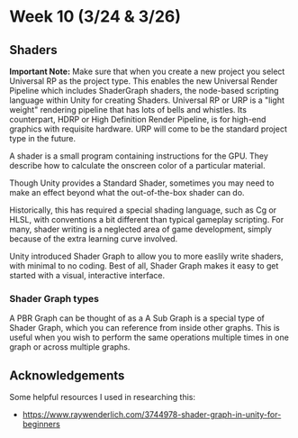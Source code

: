 # Week 10 (3/24 & 3/26)

## Shaders

**Important Note:** Make sure that when you create a new project you select Universal RP as the project type. This enables the new Universal Render Pipeline which includes ShaderGraph shaders, the node-based scripting language within Unity for creating Shaders. Universal RP or URP is a "light weight" rendering pipeline that has lots of bells and whistles. Its counterpart, HDRP or High Definition Render Pipeline, is for high-end graphics with requisite hardware. URP will come to be the standard project type in the future.

A shader is a small program containing instructions for the GPU. They describe how to calculate the onscreen color of a particular material.

Though Unity provides a Standard Shader, sometimes you may need to make an effect beyond what the out-of-the-box shader can do.

Historically, this has required a special shading language, such as Cg or HLSL, with conventions a bit different than typical gameplay scripting. For many, shader writing is a neglected area of game development, simply because of the extra learning curve involved.

Unity introduced Shader Graph to allow you to more easlily write shaders, with minimal to no coding. Best of all, Shader Graph makes it easy to get started with a visual, interactive interface. 

### Shader Graph types

A PBR Graph can be thought of as a
A Sub Graph is a special type of Shader Graph, which you can reference from inside other graphs. This is useful when you wish to perform the same operations multiple times in one graph or across multiple graphs.

## Acknowledgements

Some helpful resources I used in researching this:
+ https://www.raywenderlich.com/3744978-shader-graph-in-unity-for-beginners
